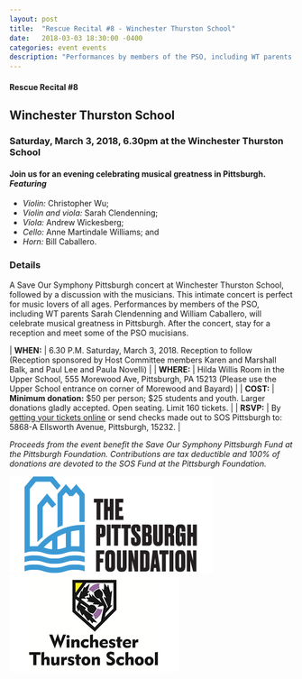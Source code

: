```yaml
---
layout: post
title:  "Rescue Recital #8 - Winchester Thurston School"
date:   2018-03-03 18:30:00 -0400
categories: event events
description: "Performances by members of the PSO, including WT parents Sarah Clendenning and William Caballero, will celebrate musical greatness in Pittsburgh."
---
```



#### Rescue Recital  #8
## Winchester Thurston School
### Saturday, March 3, 2018, 6.30pm at the Winchester Thurston School


#### Join us for an evening celebrating musical greatness in Pittsburgh. _Featuring_  

- _Violin:_ Christopher Wu; <br/>
- _Violin and viola:_ Sarah Clendenning; <br/>
- _Viola:_ Andrew Wickesberg; <br/>
- _Cello:_ Anne Martindale Williams; and <br/>
- _Horn:_ Bill Caballero.

### __Details__
 
A Save Our Symphony Pittsburgh concert at Winchester Thurston School, followed by a discussion with the musicians.  This intimate concert is perfect for music lovers of all ages.  Performances by members of the PSO, including WT parents Sarah Clendenning and William Caballero, will celebrate musical greatness in Pittsburgh. After the concert, stay for a reception and meet some of the PSO mucisians.  

| __WHEN:__  | 6.30 P.M. Saturday, March 3, 2018. Reception to follow (Reception sponsored by Host Committee members Karen and Marshall Balk, and Paul Lee and Paula Novelli)  |
| __WHERE:__  | Hilda Willis Room in the Upper School, 555 Morewood Ave, Pittsburgh, PA 15213 (Please use the Upper School entrance on corner of Morewood and Bayard)  |
| __COST:__  | __Minimum donation:__ $50 per person; $25 students and youth. Larger donations gladly accepted. Open seating. Limit 160 tickets. |
| __RSVP:__  | By [getting your tickets online](https://squareup.com/store/save-our-symphony-pittsburgh) or send checks made out to SOS Pittsburgh to: 5868-A Ellsworth Avenue, Pittsburgh, 15232. |  


_Proceeds from the event benefit the Save Our Symphony Pittsburgh Fund at the Pittsburgh Foundation.  Contributions are tax deductible and 100% of donations are devoted to the SOS Fund at the Pittsburgh Foundation._


![Pittsburgh Foundation Logo](/assets/images/events/pittsburgh-foundation-logo.png)
![Winchester Thurston School Logo](/assets/images/events/wt_logo.jpg)
